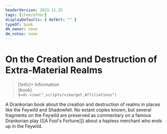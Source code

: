 ```yaml
---
headerVersion: 2023.11.25
tags: [item/other]
displayDefaults: { defArt: "" }
typeOf: book
dm_owner: none
dm_notes: none
---
```

# On the Creation and Destruction of Extra-Material Realms
>[!info]+ Information  
> (book)  
> `$=dv.view("_scripts/view/get_Affiliations")`

A Drankorian book about the creation and destruction of realms in places like the Feywild and Shadowfell. No extant copies known, but several fragments on the Feywild are preserved as commentary on a famous Drankorian play ([[A Fool's Fortune]]) about a hapless merchant who ends up in the Feywild. 